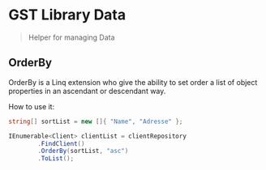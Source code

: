﻿# GST Library Data

> Helper for managing Data

## OrderBy

OrderBy is a Linq extension who give the ability to set order a list of object properties in an ascendant or descendant way.

How to use it:

```C#
string[] sortList = new []{ "Name", "Adresse" };

IEnumerable<Client> clientList = clientRepository
        .FindClient()
        .OrderBy(sortList, "asc")
        .ToList();
```
